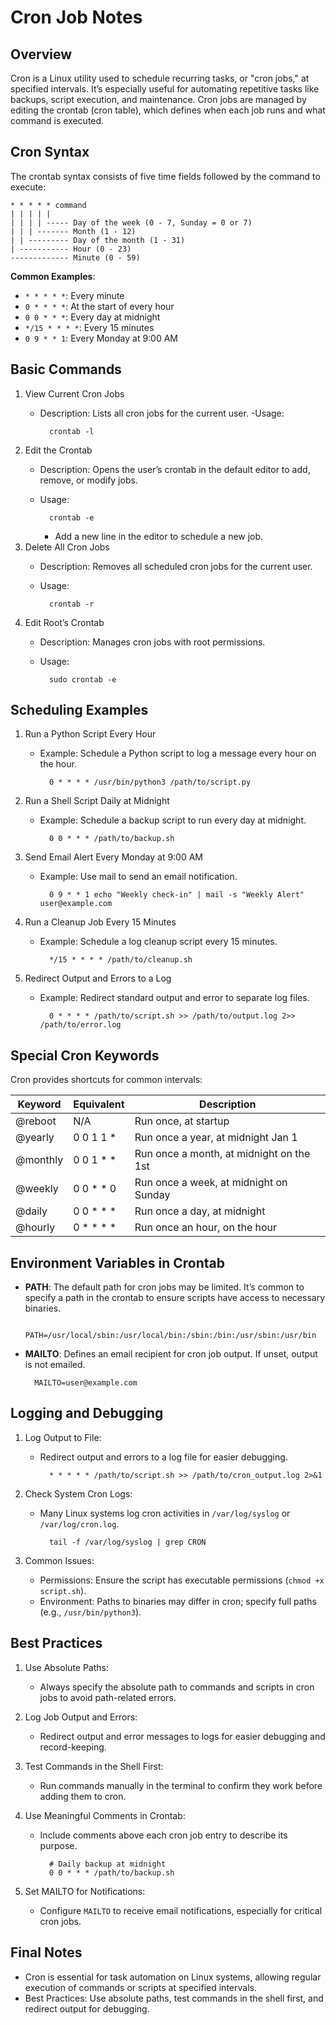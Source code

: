 # Cron Job Notes
## Overview
Cron is a Linux utility used to schedule recurring tasks, or "cron jobs," at specified intervals. It’s especially useful for automating repetitive tasks like backups, script execution, and maintenance. Cron jobs are managed by editing the crontab (cron table), which defines when each job runs and what command is executed.

## Cron Syntax
The crontab syntax consists of five time fields followed by the command to execute:

    * * * * * command
    | | | | |
    | | | | ----- Day of the week (0 - 7, Sunday = 0 or 7)
    | | | ------- Month (1 - 12)
    | | --------- Day of the month (1 - 31)
    | ----------- Hour (0 - 23)
    ------------- Minute (0 - 59)

**Common Examples**:
    
- ```* * * * *```: Every minute
- ```0 * * * *```: At the start of every hour
- ```0 0 * * *```: Every day at midnight
- ```*/15 * * * *```: Every 15 minutes
- ```0 9 * * 1```: Every Monday at 9:00 AM

## Basic Commands
1. View Current Cron Jobs
    - Description: Lists all cron jobs for the current user.
    -Usage:

            crontab -l
2. Edit the Crontab
    - Description: Opens the user’s crontab in the default editor to add, remove, or modify jobs.
    - Usage:

            crontab -e
        - Add a new line in the editor to schedule a new job.
3. Delete All Cron Jobs
    - Description: Removes all scheduled cron jobs for the current user.
    - Usage:

            crontab -r
4. Edit Root’s Crontab
    - Description: Manages cron jobs with root permissions.
    - Usage:

            sudo crontab -e

## Scheduling Examples
1. Run a Python Script Every Hour
    - Example: Schedule a Python script to log a message every hour on the hour.

            0 * * * * /usr/bin/python3 /path/to/script.py
2. Run a Shell Script Daily at Midnight
    - Example: Schedule a backup script to run every day at midnight.

            0 0 * * * /path/to/backup.sh
3. Send Email Alert Every Monday at 9:00 AM
    - Example: Use mail to send an email notification.

            0 9 * * 1 echo "Weekly check-in" | mail -s "Weekly Alert" user@example.com
4. Run a Cleanup Job Every 15 Minutes
    - Example: Schedule a log cleanup script every 15 minutes.

            */15 * * * * /path/to/cleanup.sh
5. Redirect Output and Errors to a Log
    - Example: Redirect standard output and error to separate log files.

            0 * * * * /path/to/script.sh >> /path/to/output.log 2>> /path/to/error.log

## Special Cron Keywords
Cron provides shortcuts for common intervals:

| Keyword   | Equivalent    | Description |
| --------- | ------------- | ----------- |
| @reboot	| N/A	| Run once, at startup|
@yearly|	0 0 1 1 *|	Run once a year, at midnight Jan 1
@monthly|	0 0 1 * *	|Run once a month, at midnight on the 1st
@weekly	|0 0 * * 0	|Run once a week, at midnight on Sunday
@daily|	0 0 * * *	|Run once a day, at midnight
@hourly	|0 * * * *	|Run once an hour, on the hour


## Environment Variables in Crontab
- **PATH**: The default path for cron jobs may be limited. It’s common to specify a path in the crontab to ensure scripts have access to necessary binaries.

            PATH=/usr/local/sbin:/usr/local/bin:/sbin:/bin:/usr/sbin:/usr/bin
- **MAILTO**: Defines an email recipient for cron job output. If unset, output is not emailed.

        MAILTO=user@example.com

## Logging and Debugging
1. Log Output to File:

    - Redirect output and errors to a log file for easier debugging.

            * * * * * /path/to/script.sh >> /path/to/cron_output.log 2>&1

2. Check System Cron Logs:

    - Many Linux systems log cron activities in ```/var/log/syslog``` or ```/var/log/cron.log```.

            tail -f /var/log/syslog | grep CRON

3. Common Issues:

    - Permissions: Ensure the script has executable permissions (```chmod +x script.sh```).
    - Environment: Paths to binaries may differ in cron; specify full paths (e.g., ```/usr/bin/python3```).

## Best Practices
1. Use Absolute Paths:

    - Always specify the absolute path to commands and scripts in cron jobs to avoid path-related errors.
2. Log Job Output and Errors:

    - Redirect output and error messages to logs for easier debugging and record-keeping.
3. Test Commands in the Shell First:

    - Run commands manually in the terminal to confirm they work before adding them to cron.
4. Use Meaningful Comments in Crontab:

    - Include comments above each cron job entry to describe its purpose.

            # Daily backup at midnight
            0 0 * * * /path/to/backup.sh

5. Set MAILTO for Notifications:

    - Configure ```MAILTO``` to receive email notifications, especially for critical cron jobs.

## Final Notes
- Cron is essential for task automation on Linux systems, allowing regular execution of commands or scripts at specified intervals.
- Best Practices: Use absolute paths, test commands in the shell first, and redirect output for debugging.